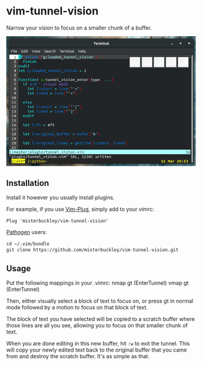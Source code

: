 # vim-tunnel-vision

Narrow your vision to focus on a smaller chunk of a buffer.

<img src="img/example.gif?raw=true" alt="Example usage" title="Example usage">

## Installation

Install it however you usually install plugins.

For example, if you use [Vim-Plug](https://github.com/junegunn/vim-plug), simply add to your vimrc:

    Plug 'misterbuckley/vim-tunnel-vision'

[Pathogen](https://github.com/tpope/vim-pathogen) users:

    cd ~/.vim/bundle
    git clone https://github.com/misterbuckley/vim-tunnel-vision.git

## Usage

Put the following mappings in your .vimrc:
    nmap gt <Plug>(EnterTunnel)
    vmap gt <Plug>(EnterTunnel)

Then, either visually select a block of text to focus on, or press gt in normal mode followed by a motion to focus on that block of text.

The block of text you have selected will be copied to a scratch buffer where those lines are all you see, allowing you to focus on that smaller chunk of text.

When you are done editing in this new buffer, hit `:w` to exit the tunnel. This will copy your newly edited text back to the original buffer that you came from and destroy the scratch buffer. It's as simple as that.
